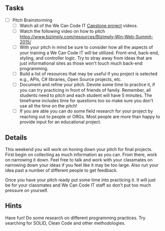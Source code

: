 

## Tasks
- [ ] Pitch Brainstorming
  - [ ] Watch all of the We Can Code IT [Capstone project](https://www.youtube.com/playlist?list=PL0heF6uzr00jmvwbdv74VXzp92xQ-XMeX) videos.
  - [ ] Watch the following video on how to pitch https://www.bizimply.com/resources/Bizimply-Win-Web-Summit-2015/
  - [ ] With your pitch in mind be sure to consider how all the aspects of your training a We Can Code IT will be utilized. Front-end, back-end, styling, and controller logic. Try to stray away from ideas that are just informational sites as those won't touch much back-end programming. 
  - [ ] Build a list of resources that may be useful if you project is selected e.g., APIs, C# libraries, Open Source projects, etc.
  - [ ] Document and refine your pitch. Devote some time to practice it, if you can try practicing in front of friends of family. Remember, all students need to pitch and each student will have 5 minutes. The timeframe includes time for questions too so make sure you don't use all the time on the pitch!
  - [ ] If you are able you can do some field research for your project by reaching out to people or ORGs. Most people are more than happy to provide input for an educational project.

## Details

This weekend you will work on honing down your pitch for final projects. First begin on collecting as much information as you can. From there, work on narrowing it down. Feel free to talk and work with your classmates on narrowing down your ideas if you feel like it may be too large. Also run your idea past a number of different people to get feedback.

Once you have your pitch ready put some time into practicing it.  It will just be for your classmates and We Can Code IT staff so don't put too much pressure on yourself.


## Hints
Have fun!
Do some research on different programming practices. Try searching for SOLID, Clean Code and other methodologies.
